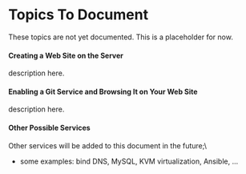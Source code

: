 <!-- -->
# Topics To Document

These topics are not yet documented.  This is a placeholder for now.


#### Creating a Web Site on the Server

description here.


#### Enabling a Git Service and Browsing It on Your Web Site

description here.


#### Other Possible Services 

Other services will be added to this document in the future;\
- some examples: bind DNS, MySQL, KVM virtualization, Ansible, ...

<!-- Yet to do: add section concerning local user configurations; 
 eg: careless ubuntu path settings, junk in path, etc. -->
<!--  -->

